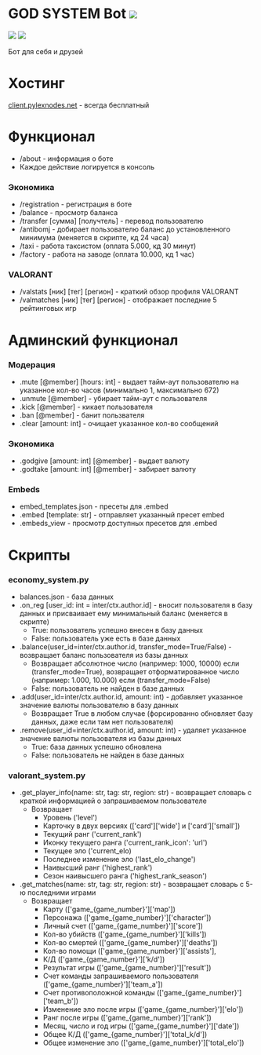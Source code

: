 # GOD SYSTEM Bot ![](https://img.shields.io/badge/1.1.2-7393B3)
![](https://img.shields.io/badge/Developed_on-Disnake-blue) ![](https://img.shields.io/badge/VALORANT_API_by-Henrik_Mertens-red)

Бот для себя и друзей

# Хостинг
[client.pylexnodes.net](https://client.pylexnodes.net/) - всегда бесплатный

# Функционал
- /about - информация о боте
- Каждое действие логируется в консоль
### Экономика
- /registration - регистрация в боте
- /balance - просмотр баланса
- /transfer [сумма] [получтель] - перевод пользователю
- /antibomj - добирает пользователю баланс до установленного минимума (меняется в скрипте, кд 24 часа)
- /taxi - работа таксистом (оплата 5.000, кд 30 минут)
- /factory - работа на заводе (оплата 10.000, кд 1 час)
### VALORANT
- /valstats [ник] [тег] [регион] - краткий обзор профиля VALORANT
- /valmatches [ник] [тег] [регион] - отображает последние 5 рейтинговых игр
# Админский функционал
### Модерация
- .mute [@member] [hours: int] - выдает тайм-аут пользователю на указанное кол-во часов (минимально 1, максимально 672)
- .unmute [@member] - убирает тайм-аут с пользователя
- .kick [@member] - кикает пользователя
- .ban [@member] - банит пользвателя
- .clear [amount: int] - очищает указанное кол-во сообщений
### Экономика
- .godgive [amount: int] [@member] - выдает валюту
- .godtake [amount: int] [@member] - забирает валюту
### Embeds
- embed_templates.json - пресеты для .embed
- .embed [template: str] - отправляет указанный пресет embed
- .embeds_view - просмотр доступных пресетов для .embed
# Скрипты 
### economy_system.py
- balances.json - база данных
- .on_reg [user_id: int = inter/ctx.author.id] - вносит пользователя в базу данных и присваивает ему минимальный баланс (меняется в скрипте)
  - True: пользователь успешно внесен в базу данных
  - False: пользователь уже есть в базе данных
- .balance(user_id=inter/ctx.author.id, transfer_mode=True/False) - возвращает баланс пользователя из базы данных
  - Возвращает абсолютное число (например: 1000, 10000) если (transfer_mode=True), возвращает отформатированное число (например: 1.000, 10.000) если (transfer_mode=False)
  - False: пользователь не найден в базе данных
- .add(user_id=inter/ctx.author.id, amount: int) - добавляет указанное значение валюты пользователю в базу данных
  - Возвращает True в любом случае (форсированно обновляет базу данных, даже если там нет пользователя)
- .remove(user_id=inter/ctx.author.id, amount: int) - удаляет указанное значение валюты пользователя из базы данных
  - True: база данных успешно обновлена
  - False: пользователь не найден в базе данных
### valorant_system.py
- .get_player_info(name: str, tag: str, region: str) - возвращает словарь с краткой информацией о запрашиваемом пользователе
  - Возвращает
    - Уровень ('level')
    - Карточку в двух версиях (['card']['wide'] и ['card']['small'])
    - Текущий ранг ('current_rank')
    - Иконку текущего ранга ('current_rank_icon': 'url')
    - Текущее эло ('current_elo)
    - Последнее изменение эло ('last_elo_change')
    - Наивысший ранг ('highest_rank')
    - Сезон наивысшего ранга ('highest_rank_season')
- .get_matches(name: str, tag: str, region: str) - возвращает словарь с 5-ю последними играми 
  - Возвращает
    - Карту (['game_{game_number}']['map'])
    - Персонажа (['game_{game_number}']['character'])
    - Личный счет (['game_{game_number}']['score'])
    - Кол-во убийств (['game_{game_number}']['kills'])
    - Кол-во смертей (['game_{game_number}']['deaths'])
    - Кол-во помощи (['game_{game_number}']['assists'],
    - К/Д (['game_{game_number}']['k/d'])
    - Результат игры (['game_{game_number}']['result'])
    - Счет команды запрашиваемого пользователя (['game_{game_number}']['team_a'])
    - Счет противоположной команды (['game_{game_number}']['team_b'])
    - Изменение эло после игры (['game_{game_number}']['elo'])
    - Ранг после игры (['game_{game_number}']['rank'])
    - Месяц, число и год игры (['game_{game_number}']['date'])
    - Общее К/Д (['game_{game_number}']['total_k/d'])
    - Общее изменение эло (['game_{game_number}']['total_elo'])
